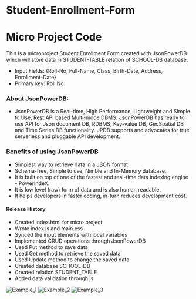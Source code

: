# Student-Enrollment-Form
# Micro Project Code

This is a microproject Student Enrollment Form created with JsonPowerDB which will store data in STUDENT-TABLE relation of SCHOOL-DB database.

- Input Fields: {Roll-No, Full-Name, Class, Birth-Date, Address, Enrollment-Date}
- Primary key: Roll No

### About JsonPowerDB:
- JsonPowerDB is a Real-time, High Performance, Lightweight and Simple to Use, Rest API based Multi-mode DBMS. JsonPowerDB has ready to use API for Json document DB, RDBMS, Key-value DB, GeoSpatial DB and Time Series DB functionality. JPDB supports and advocates for true serverless and pluggable API development.

### Benefits of using JsonPowerDB

- Simplest way to retrieve data in a JSON format.
- Schema-free, Simple to use, Nimble and In-Memory database.
- It is built on top of one of the fastest and real-time data indexing engine - PowerIndeX.
- It is low level (raw) form of data and is also human readable.
- It helps developers in faster coding, in-turn reduces development cost.

#### Release History

- Created index.html for micro project
- Wrote index.js and main.css
- Synced the input elements with local variables
- Implemented CRUD operations through JsonPowerDB
- Used Put method to save data 
- Used Get method to retrieve the saved data
- Used Update method to change the saved data
- Created database SCHOOL-DB
- Created relation STUDENT_TABLE
- Added data validation through js 

![Example_1](https://user-images.githubusercontent.com/129623494/232231276-54888348-0d12-4eb4-9bcd-a757b29a6bfe.png)
![Example_2](https://user-images.githubusercontent.com/129623494/232231283-ff12fab4-aa30-46d9-997c-c56ec371564e.png)
![Example_3](https://user-images.githubusercontent.com/129623494/232231285-a2bc7820-28e0-4713-80c4-9a8f00e7cf41.png)
